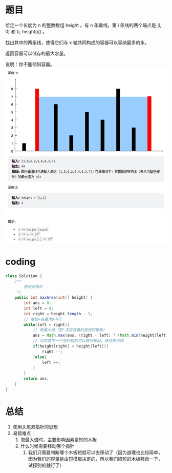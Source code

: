 # 题目
给定一个长度为 n 的整数数组 height 。有 n 条垂线，第 i 条线的两个端点是 (i, 0) 和 (i, height[i]) 。

找出其中的两条线，使得它们与 x 轴共同构成的容器可以容纳最多的水。

返回容器可以储存的最大水量。

说明：你不能倾斜容器。
![](../img/2022-12-29-12-58-58.png)


# coding
```java
class Solution {
    /**
        使用双指针
     */
    public int maxArea(int[] height) {
        int ans = 0;
        int left = 0;
        int right = height.length - 1;
        // 取到=容量为0不行
        while(left < right){
            // 取最大值（宽*决定容量的是短的模板）
            ans = Math.max(ans, (right - left) * (Math.min(height[left], height[right])));
            // 对应其中一个指针短的可以进行移动，继续去试探
            if(height[right] < height[left]){
                right --;
            }else{
                left ++;
            }
        }
        return ans;
    }
}
```

# 总结
1. 使用头尾双指针的思想
2. 易错难点：
   1. 取最大值时，主要影响因素是短的木板
   2. 什么时候需要移动哪个指针
      1. 我们只需要判断哪个木板短就可以去移动了（因为道理也比较简单，因为我们的容量是由短模板决定的，所以我们把短的木板移动一下，试探别的就行了）
   